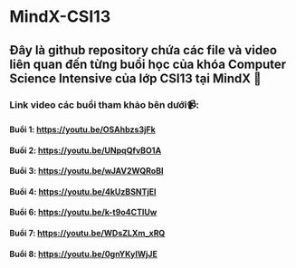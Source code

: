# MindX-CSI13
## Đây là github repository chứa các file và video liên quan đến từng buổi học của khóa Computer Science Intensive của lớp CSI13 tại MindX 📖
### Link video các buổi tham khảo bên dưới📹:
#### Buổi 1: https://youtu.be/OSAhbzs3jFk
#### Buổi 2: https://youtu.be/UNpqQfvBO1A
#### Buổi 3: https://youtu.be/wJAV2WQRoBI
#### Buổi 4: https://youtu.be/4kUzBSNTjEI
#### Buổi 6: https://youtu.be/k-t9o4CTIUw
#### Buổi 7: https://youtu.be/WDsZLXm_xRQ
#### Buổi 8: https://youtu.be/0gnYKyIWjJE